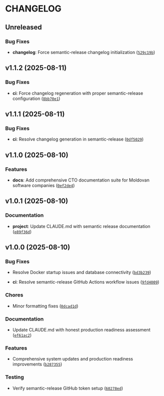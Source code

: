 # CHANGELOG


## Unreleased

### Bug Fixes

- **changelog**: Force semantic-release changelog initialization
  ([`529c19b`](https://github.com/yoda-digital/ordinaut/commit/529c19b863705e46be4ab0a175de7f6f768db305))


## v1.1.2 (2025-08-11)

### Bug Fixes

- **ci**: Force changelog regeneration with proper semantic-release configuration
  ([`8bb70e1`](https://github.com/yoda-digital/ordinaut/commit/8bb70e1b5ff2f5d8f3b239797eaa38ddb58045be))


## v1.1.1 (2025-08-11)

### Bug Fixes

- **ci**: Resolve changelog generation in semantic-release
  ([`0df5029`](https://github.com/yoda-digital/ordinaut/commit/0df50299c5def9734a95276e9b9e665ae450b47c))


## v1.1.0 (2025-08-10)

### Features

- **docs**: Add comprehensive CTO documentation suite for Moldovan software companies
  ([`0ef2de4`](https://github.com/yoda-digital/ordinaut/commit/0ef2de4832de39a84cc433be858e6d6a418647b5))


## v1.0.1 (2025-08-10)

### Documentation

- **project**: Update CLAUDE.md with semantic release documentation
  ([`e89f36d`](https://github.com/yoda-digital/ordinaut/commit/e89f36dba571eae9d10d9af52e142326d7acff5e))


## v1.0.0 (2025-08-10)

### Bug Fixes

- Resolve Docker startup issues and database connectivity
  ([`bd3b239`](https://github.com/yoda-digital/ordinaut/commit/bd3b2395d9c6d0f6a70e8df1dbd5b32ba1c109b5))

- **ci**: Resolve semantic-release GitHub Actions workflow issues
  ([`9fd4009`](https://github.com/yoda-digital/ordinaut/commit/9fd4009e25609077166bc1f05f7a18632d4308f3))

### Chores

- Minor formatting fixes
  ([`0dcad1d`](https://github.com/yoda-digital/ordinaut/commit/0dcad1d7b5d664515e7dd467ddf025e356222245))

### Documentation

- Update CLAUDE.md with honest production readiness assessment
  ([`ef61ac2`](https://github.com/yoda-digital/ordinaut/commit/ef61ac21ad8314af34a4cac0b88dcc44f49a6e09))

### Features

- Comprehensive system updates and production readiness improvements
  ([`b287355`](https://github.com/yoda-digital/ordinaut/commit/b287355ecef30a9144384b911d425613a42a8bc0))

### Testing

- Verify semantic-release GitHub token setup
  ([`60278ed`](https://github.com/yoda-digital/ordinaut/commit/60278ede002dcfccec0d6662c5cc5b3b6c45a8ce))
